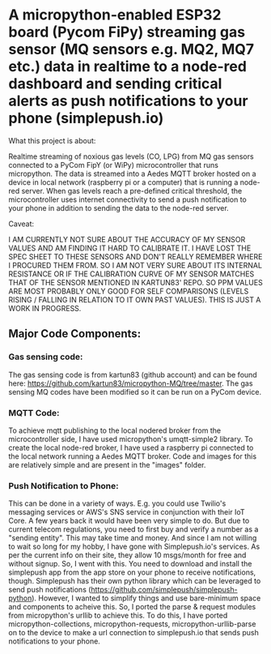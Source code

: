 # A micropython-enabled ESP32 board (Pycom FiPy) streaming gas sensor (MQ sensors e.g. MQ2, MQ7 etc.) data in realtime to a node-red dashboard and sending critical alerts as push notifications to your phone (simplepush.io)
What this project is about: 

Realtime streaming of noxious gas levels (CO, LPG) from MQ gas sensors connected to a PyCom FipY (or WiPy) microcontroller that runs micropython. The data is streamed into a Aedes MQTT broker hosted on a device in local network (raspberry pi or a computer) that is running a node-red server. When gas levels reach a pre-defined critical threshold, the microcontroller uses internet connectivity to send a push notification to your phone in addition to sending the data to the node-red server.

Caveat: 

I AM CURRENTLY NOT SURE ABOUT THE ACCURACY OF MY SENSOR VALUES AND AM FINDING IT HARD TO CALIBRATE IT. I HAVE LOST THE SPEC SHEET TO THESE SENSORS AND DON'T REALLY REMEMBER WHERE I PROCURED THEM FROM. SO I AM NOT VERY SURE ABOUT ITS INTERNAL RESISTANCE OR IF THE CALIBRATION CURVE OF MY SENSOR MATCHES THAT OF THE SENSOR MENTIONED IN KARTUN83' REPO. SO PPM VALUES ARE MOST PROBABLY ONLY GOOD FOR SELF COMPARISONS (LEVELS RISING / FALLING IN RELATION TO IT OWN PAST VALUES). THIS IS JUST A WORK IN PROGRESS.

## Major Code Components:
### Gas sensing code:
The gas sensing code is from kartun83 (github account) and can be found here: https://github.com/kartun83/micropython-MQ/tree/master. The gas sensing MQ codes have been modified so it can be run on a PyCom device. 
### MQTT Code:
To achieve mqtt publishing to the local nodered broker from the microcontroller side, I have used micropython's umqtt-simple2 library. To create the local node-red broker, I have used a raspberry pi connected to the local network running a Aedes MQTT broker. Code and images for this are relatively simple and are present in the "images" folder.
### Push Notification to Phone:
This can be done in a variety of ways. E.g. you could use Twilio's messaging services or AWS's SNS service in conjunction with their IoT Core. A few years back it would have been very simple to do. But due to current telecom regulations, you need to first buy and verify a number as a "sending entity". This may take time and money. And since I am not willing to wait so long for my hobby, I have gone with Simplepush.io's services. As per the current info on their site, they allow 10 msgs/month for free and without signup. So, I went with this. You need to download and install the simplepush app from the app store on your phone to receive notifications, though.
Simplepush has their own python library which can be leveraged to send push notifications (https://github.com/simplepush/simplepush-python). However, I wanted to simplify things and use bare-minimum space and components to acheive this. So, I ported the parse & request modules from micropython's urllib to achieve this. To do this, I have ported micropython-collections, micropython-requests, micropython-urllib-parse on to the device to make a url connection to simplepush.io that sends push notifications to your phone. 
